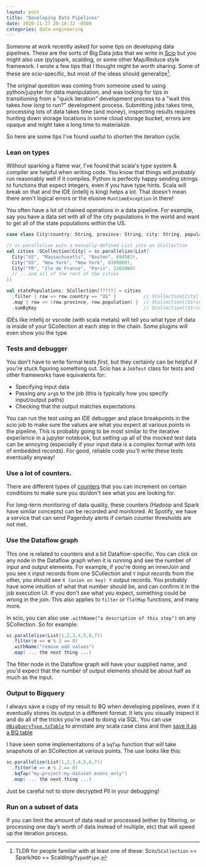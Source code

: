 ```yaml
---
layout: post
title: "Developing Data Pipelines"
date: 2020-11-27 20:18:32 -0500
categories: data-engineering
---
```


Someone at work recently asked for some tips on developing data pipelines. These are the sorts of Big Data jobs that we write in [Scio](https://www.github.com/spotify/scio) but you might also use (py)spark, scalding, or some other Map/Reduce style framework. I wrote a few tips that I thought might be worth sharing. Some of these are scio-specific, but most of the ideas should generalize[^1].

The original question was coming from someone used to using python/jupyter for data manipulation, and was looking for tips in transitioning from a "quick iteration" development process to a "wait this takes _how long_ to run?" development process. Submitting jobs takes time, processing lots of data takes time (and money), inspecting results requires hunting down storage locations in some cloud storage bucket, errors are opaque and might take a long time to materialize.

So here are some tips I've found useful to shorten the iteration cycle.

### Lean on types

Without sparking a flame war, I've found that scala's type system & compiler are helpful when writing code. You know that things will _probably_ run reasonably well if it compiles. Python is perfectly happy sending strings to functions that expect integers, even if you have type hints. Scala will break on that and the IDE (intellij is king) helps a lot. That doesn't mean there aren't logical errors or the elusive `RuntimeException` in there!

You often have a lot of chained operations in a data pipeline. For example, say you have a data set with all of the city populations in the world and want to get all of the state populations within the US.

```scala
case class City(country: String, province: String, city: String, population: Int)

// sc.parallelize puts a manually-defined List into an SCollection
val cities :SCollection[City] = sc.parallelize(List(
  City("US", "Massachusetts", "Boston", 694583),
  City("US", "New York", "New York", 8399000),
  City("FR", "Ile de France", "Paris", 2161000)
  // ...and all of the rest of the cities
))

val statePopulations: SCollection[?????] = cities
  .filter { row => row.country == "US" }          // SCollection[City]
  .map { row => (row.province, row.population) }  // SCollection[(String, Int)]
  .sumByKey                                       // SCollection[(String, Int)]
```

IDEs like intellij or vscode (with scala metals) will tell you what type of data is inside of your SCollection at each step in the chain. Some plugins will even show you the type

### Tests and debugger

You don't have to write formal tests _first_, but they certainly can be helpful if you're stuck figuring something out. Scio has a `JobTest` class for tests and other frameworks have equivalents for:

- Specifying input data
- Passing any `arg`s to the job (this is typically how you specify input/output paths)
- Checking that the output matches expectations

You can run the test using an IDE debugger and place breakpoints in the scio job to make sure the values are what you expect at various points in the pipeline. This is probably going to be most similar to the iterative experience in a jupyter notebook, but setting up all of the mocked test data can be annoying (especially if your input data is a complex format with lots of embedded records). For good, reliable code you'll write these tests eventually anyway!

### Use a lot of counters.

There are different types of [counters](https://spotify.github.io/scio/examples/MetricsExample.scala.html) that you can increment on certain conditions to make sure you do/don't see what you are looking for.

For long-term monitoring of data quality, these counters (Hadoop and Spark have similar concepts) can be recorded and monitored. At Spotify, we have a service that can send Pagerduty alerts if certain counter thresholds are not met.

### Use the Dataflow graph

This one is related to counters and a bit Dataflow-specific. You can click on any node in the Dataflow graph when it is running and see the number of input and output elements. For example, if you're doing an innerJoin and you see `X` input records from one SCollection and `Y` input records from the other, you should see `X (union on key) Y` output records. You probably have some intuition of what that number should be, and can confirm it in the job execution UI. If you don't see what you expect, something could be wrong in the join. This also applies to `filter` or `flatMap` functions, and many more.

In scio, you can also use `.withName("a description of this step")` on any SCollection. So for example:

```scala
sc.parallelize(List(1,2,3,4,5,6,7))
  .filter(e => e % 2 == 0)
  .withName("remove odd values")
  .map( ... the next thing ...)
```

The filter node in the Dataflow graph will have your supplied name, and you'd expect that the number of output elements should be about half as much as the input.

### Output to Bigquery

I always save a copy of my result to BQ when developing pipelines, even if it eventually stores its output in a different format. It lets you visually inspect it and do all of the tricks you're used to doing via SQL. You can use [`@BigQueryType.toTable`](https://spotify.github.io/scio/io/Type-Safe-BigQuery.html#bigquerytype-totable) to annotate any scala case class and then [save it as a BQ table](https://spotify.github.io/scio/io/Type-Safe-BigQuery.html#type-safe-bigquery-with-scio)

I have seen some implementations of a `bqTap` function that will take snapshots of an SCollection at various points. The use looks like this:

```scala
sc.parallelize(List(1,2,3,4,5,6,7))
  .filter(e => e % 2 == 0)
  .bqTap("my-project:my-dataset.evens_only")
  .map( ... the next thing ...)
```

Just be careful not to store decrypted PII in your debugging!

### Run on a subset of data

If you can limit the amount of data read or processed (either by filtering, or processing one day’s worth of data instead of multiple, etc) that will speed up the iteration process.

[^1]: TLDR for people familiar with at least one of these: Scio/`SCollection` == Spark/`RDD` == Scalding/`TypedPipe`.
